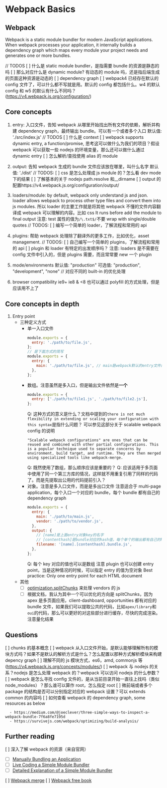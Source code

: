 # Webpack Basics

## Webpack

Webpack is a static module bundler for modern JavaScript applications. When webpack processes your application, it internally builds a dependency graph which maps every module your project needs and generates one or more bundles.

// TODOS
[ ] 什么是 static module bundler，是指需要 bundle 的资源是静态的吗
[ ] 那么对应什么是 dynamic module? 有动态的 module 吗，还是指后端生成的页面这种资源是动态的
[ ] dependency graph
[ ] webpack4 已经存在默认的 config 文件了，可以什么都不写就是用。默认的 config 都包括什么。w4 的默认 config 和 w5 的默认有什么不同吗？ (https://v4.webpack.js.org/configuration/)

## Core concepts

1. entry: 入口文件，告知 webpack 从哪里开始找出所有文件的依赖，解析并构建 dependency graph，最终输出 bundle。可以有一个或者多个入口
   默认值: './src/index.js'
   // TODOS
   [ ] 什么是 context
   [ ] webpack supports dynamic entry, a function/promise, 思考这可以做什么为我们的项目？假设 webpack 可以获取一些 nodejs 的环境变量，那么还可以做什么通过 dynamic entry
   [ ] 怎么解析/查找使用 alias 的 module
2. output: 告知 webpack 生成的 bundle 文件应该放在哪里，叫什么名字
   默认值: './dist'
   // TODOS:
   [ ] css 是怎么处理成 js module 的？怎么看 dev mode 下的结果
   [ ] 了解基本的关于 nodejs path.resolve 和\_\_dirname
   [ ] output 的配置https://v4.webpack.js.org/configuration/output/
3. loaders/module: by default, webpack only understand js and json. loader allows webpack to process other type files and convert them into js modules. 所以 loader 的主要工作就是将其他 webpack 不懂的文件内容翻译成 webpack 可以理解的内容。比如 css It runs before add the module to final output
   注意: test 属性的值为`/\.txt$/`不要 wrap with single/double quotes
   // TODOS:
   [ ] 编写一个简单的 loader，了解流程和常用的 api

4. plugins: 帮助 webpack 处理除了翻译外的更多工作，比如优化，asset management.
   // TODOS:
   [ ] 自己编写一个简单的 plugins，了解流程和常用的 api
   [ ] plugin 和 loader 有特定的出发顺序吗？
   注意: loaders 是不需要在 config 文件中引入的，但是 plugins 需要，而且常常要 new 一个 plugin

5. mode/environments
   默认值: "production"
   可选值: "production", "development", "none" // 对应不同的 built-in 的优化处理
6. browser compatibility
   ie9+
   ie8 & <8 也可以通过 polyfill 的方式处理，但是应该用不上了

## Core concepts in depth

1. Entry point
   - 三种定义方式
     - 单一入口文件
       ```js
       module.exports = {
         entry: './path/to/file.js',
       };
       // 是下面方式的简写
       module.exports = {
         entry: {
           main: './path/to/file.js', // main是webpack默认的entry文件的名称，输出也是以main作为名称
         },
       };
       ```
     - 数组。注意虽然是多入口，但是输出文件依然是**一个**
       ```js
       module.exports = {
         entry: ['./path/to/file1.js', './path/to/file2.js'],
       };
       ```
       Q: 这种方式的意义是什么？文档中提到的`there is not much flexibility in extending or scaling your configuration with this syntax`是指什么问题？
       可以参见这部分关于 scalable webpack config 的说明
       ```
       "Scalable webpack configurations" are ones that can be reused and combined with other partial configurations. This is a popular technique used to separate concerns by environment, build target, and runtime. They are then merged using specialized tools like webpack-merge.
       ```
       Q: 既然使用了数组，那么顺序应该是重要的？
       Q: 应该适用于多页面中使用了同一个第三方库的情况，这样就不用重复引用了同样的代码了。而是先提取出公用的代码提前引入？
     - 对象。注意是多入口文件，而是是多出口文件
       注意适合于 multi-page application，每个入口一个对应的 bundle，每个 bundle 都有自己的 dependency graph
       ```js
       module.exports = {
         entry: {
           main: './path/to/main.js',
           vendor: './path/to/vendor.js',
         },
         output: {
           // [name]是上面entry对象key的名字
           // [contenthash]是bundle对应的hash值，每个单个的输出都有自己的hash值。可以通过hash来帮助浏览器决定哪些文件需要重新fetch，换句话说就是利于缓存。
           filename: '[name].[contenthash].bundle.js',
         },
       };
       ```
       Q: 每个 key 对应的值也可以是数组
       注意 plugin 也可以创建 entry point，当是这种情况的时候，可以指定 entry 的值为空对象
       Best practice: Only one entry point for each HTML document
   - 其他
     - [ ] [optimization.splitChunks](https://webpack.js.org/configuration/optimization/#optimizationsplitchunks) 来处理 vendors 的 js
     - [ ] 根据文档，我认为其中一个可以优化的方向是 splitChunks，因为 apex 是多页面应用，client-dashboard, opportunities 都有对应的 bundle 文件，如果我们可以提取公共的代码，比如`apex/library`和`oui`的代码，那么可以更好的对这些部分进行缓存，尽快的完成渲染。注意量化结果

## Questions

[ ] chunks 的基本概念
[ ] webpack 从入口文件开始，是默认能够理解所有的模块方式吗？如果不是默认的解析方式是什么？怎么配置以那种方式解析模块来构建 depency graph
[ ] 理解不同的 js 模块方式，es6，amd, commonjs 等 (https://v4.webpack.js.org/concepts/modules/)
[ ] webpack 与 nodejs 的关系？nodejs 是怎么处理 webpack 的？webpack 可以访问 nodejs 的什么参数？
[ ] webpack 是怎么寻找 config 文件的，是从当前目录开始一直往上找吗（类似 node_modules）？那么谁可以算作 root，怎么指定 root
[ ] 微前端或者多个 package 的结构是否可以分别指定对应的 webpack 设置？可以 extends common 的内容吗
[ ] 如何查看 webpack 的 dependency graph, some resources as below

      - https://medium.com/@joeclever/three-simple-ways-to-inspect-a-webpack-bundle-7f6a8fe7195d
      - https://survivejs.com/webpack/optimizing/build-analysis/

## Further reading

[ ] 深入了解 webpack 的资源（来自官网）

- [ ] [Manually Bundling an Application](https://www.youtube.com/watch?v=UNMkLHzofQI&ab_channel=WebTechTalks)
- [ ] [Live Coding a Simple Module Bundler](https://www.youtube.com/watch?v=Gc9-7PBqOC8&ab_channel=YouGottaLoveFrontend)
- [ ] [Detailed Explanation of a Simple Module Bundler](https://github.com/ronami/minipack)

[ ] [Webpack merge](https://github.com/survivejs/webpack-merge)
[ ] [Webpack free book](https://survivejs.com/webpack/foreword/)
